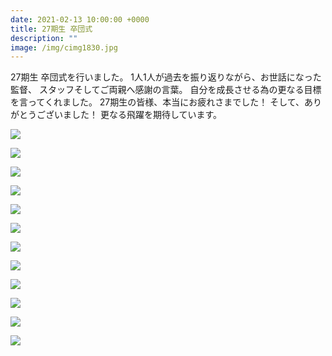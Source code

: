 ```yaml
---
date: 2021-02-13 10:00:00 +0000
title: 27期生 卒団式
description: ""
image: /img/cimg1830.jpg
---
```

27期生 卒団式を行いました。
1人1人が過去を振り返りながら、お世話になった監督、
スタッフそしてご両親へ感謝の言葉。
自分を成長させる為の更なる目標を言ってくれました。
27期生の皆様、本当にお疲れさまでした！
そして、ありがとうございました！
更なる飛躍を期待しています。

![](/img/cimg1837.jpg)

![](/img/cimg1838.jpg)

![](/img/cimg1839.jpg)

![](/img/cimg1836.jpg)

![](/img/cimg1864.jpg)

![](/img/cimg1869.jpg)

![](/img/cimg1840.jpg)

![](/img/cimg1883.jpg)

![](/img/cimg1884.jpg)

![](/img/cimg1885.jpg)

![](/img/cimg1886.jpg)

![](/img/cimg1891.jpg)
